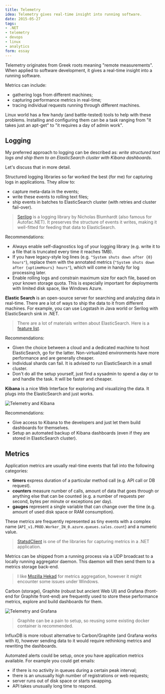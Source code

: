 ```yaml
---
title: Telemetry
idea: Telemetry gives real-time insight into running software.
date: 2015-05-27
tags:
- .NET
- telemetry
- devops
- linux
- analytics
form: essay
---
```



Telemetry originates from Greek roots meaning "remote
measurements". When applied to software development, it gives a
real-time insight into a running software.

Metrics can include:

* gathering logs from different machines;
* capturing performance metrics in real-time;
* tracing individual requests running through different machines.

Linux world has a few handy (and battle-tested) tools to help with
these problems. Installing and configuring them can be a task ranging
from "it takes just an apt-get" to "it requires a day of admin work".


## Logging

My preferred approach to logging can be described as: _write structured
text logs and ship them to an ElasticSearch cluster with Kibana
dashboards_.

Let's discuss that in more detail.


Structured logging libraries so far worked the best (for me) for
capturing logs in applications. They allow to:

* capture meta-data in the events;
* write these events to rolling text files;
* ship events in batches to ElasticSearch cluster (with retries and
  cluster fail-over).

> [Serilog](http://serilog.net) is a logging library by Nicholas
> Blumhardt (also famous for Autofac.NET). It preserves the structure
> of events it writes, making it well-fitted for feeding that data to
> ElasticSearch.

Recommendations:

* Always enable self-diagnostics log of your logging library (e.g. write it to a
  file that is truncated every time it reaches 1MB).
* If you have legacy-style log lines (e.g. `"System shuts down after
  {0} hours"`), replace them with the annotated metrics (`"System
  shuts down after {uptimeHours} hours"`), which will come in handy
  for log processing later.
* Enable rolling logs and constrain maximum size for each file, based
  on your known storage quota. This is especially important for
  deployments with limited disk space, like Windows Azure.


**Elastic Search** is an open-source server for searching and
analyzing data in real-time. There are a lot of ways to ship the data
to it from different machines. For example, you can use Logstash in
Java world or Serilog with ElasticSearch sink in .NET.

> There are a lot of materials written about ElasticSearch. Here is a
> [feature list](https://www.elastic.co/products/elasticsearch).


Recommendations:

* Given the choice between a cloud and a dedicated machine to host
  ElasticSearch, go for the latter. Non-virtualized environments have
  more performance and are generally cheaper.
* Individual shards can fail. It is advised to run ElasticSearch in a
  small cluster.
* Don't do all the setup yourself, just find a sysadmin to spend a day
  or to and handle the task. It will be faster and cheaper.


**Kibana** is a nice Web Interface for exploring and visualizing the
data. It plugs into the ElasticSearch and just works.

![Telemetry and Kibana](/images/2015-05-27-telemetry-kibana.png)


Recommendations:

* Give access to Kibana to the developers and just let them build
  dashboards for themselves.
* Setup an automated backup of Kibana dashboards (even if they are
stored in ElasticSearch cluster).



## Metrics

Application metrics are usually real-time events that fall into the
following categories:

* **timers** express duration of a particular method call (e.g. API
  call or DB request).
* **counters** measure number of calls, amount of data that goes
  through or anything else that can be counted (e.g. a number of
  requests per second, bytes per minute or exceptions per day).
* **gauges** represent a single variable that can change over the time
(e.g. amount of used disk space or RAM consumption).


These metrics are frequently represented as tiny events with a complex
name (`API_v1.PROD.Worker_IN_0.azure.queues.sales.count`) and a
numeric value.

> [StatsdClient](https://github.com/goncalopereira/statsd-csharp-client)
> is one of the libraries for capturing metrics in a .NET application.

Metrics can be shipped from a running process via a UDP
broadcast to a locally running aggregator daemon. This daemon will
then send them to a metrics storage back-end.

> I like [Mozilla Hekad](http://hekad.readthedocs.org) for
> metrics aggregation, however it might encounter some issues under
> Windows.

Carbon (storage), Graphite (robust but ancient Web UI) and Grafana
(front-end for Graphite front-end) are frequently used to store these
performance metrics, explore and build dashboards for them.


![Telemetry and Grafana](/images/2015-05-27-telemetry-grafana.png)

> Graphite can be a pain to setup, so reusing some existing docker
> container is recommended.

InfluxDB is more robust alternative to Carbon/Graphite (and Grafana
works with it), however sending data to it would require rethinking
metrics and rewriting the dashboards.


Automated alerts could be setup, once you have application metrics
available. For example you could get emails:

* if there is no activity in queues during a certain peak interval;
* there is an unusually high number of registrations or web requests;
* server runs out of disk space or starts swapping.
* API takes unusually long time to respond.
